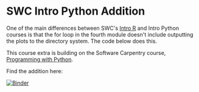 # SWC Intro Python Addition


One of the main differences between SWC's [Intro R](http://swcarpentry.github.io/r-novice-inflammation/) and Intro Python courses is that the for loop in the fourth module doesn't include outputting the plots to the directory system. The code below does this.

This course extra is building on the Software Carpentry course, [Programming with Python](http://swcarpentry.github.io/python-novice-inflammation/).

Find the addition here:

[![Binder](https://mybinder.org/badge_logo.svg)](https://mybinder.org/v2/gh/paddytobias/intro-python-addition/master?filepath=intro_python.ipynb)

